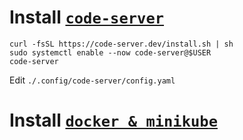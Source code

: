 # Install [`code-server`](https://github.com/coder/code-server)
    curl -fsSL https://code-server.dev/install.sh | sh
    sudo systemctl enable --now code-server@$USER
    code-server

Edit `./.config/code-server/config.yaml`

# Install [`docker & minikube`](Install_and_configure_minikube.md)

